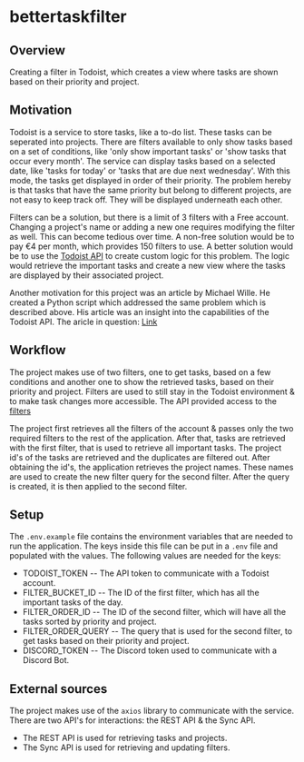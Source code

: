 # bettertaskfilter

## Overview
Creating a filter in Todoist, which creates a view where tasks are shown based on their priority and project.

## Motivation
Todoist is a service to store tasks, like a to-do list. These tasks can be seperated into projects. There are filters available to only show tasks based on a set of conditions, like 'only show important tasks' or 'show tasks that occur every month'.
The service can display tasks based on a selected date, like 'tasks for today' or 'tasks that are due next wednesday'. With this mode, the tasks get displayed in order of their priority. 
The problem hereby is that tasks that have the same priority but belong to different projects, are not easy to keep track off. They will be displayed underneath each other.

Filters can be a solution, but there is a limit of 3 filters with a Free account. Changing a project's name or adding a new one requires modifying the filter as well. This can become tedious over time. A non-free solution would be to pay €4 per month, which provides 150 filters to use.
A better solution would be to use the [Todoist API](https://developer.todoist.com/guides/#developing-with-todoist) to create custom logic for this problem. The logic would retrieve the important tasks and create a new view where the tasks are displayed by their associated project.

Another motivation for this project was an article by Michael Wille. He created a Python script which addressed the same problem which is described above. His article was an insight into the capabilities of the Todoist API. The aricle in question: [Link](https://mike.ps/todoist-today-by-project)

## Workflow
The project makes use of two filters, one to get tasks, based on a few conditions and another one to show the retrieved tasks, based on their priority and project. Filters are used to still stay in the Todoist environment & to make task changes more accessible. The API provided access to the [filters](https://developer.todoist.com/sync/v8/#filters)

The project first retrieves all the filters of the account & passes only the two required filters to the rest of the application.
After that, tasks are retrieved with the first filter, that is used to retrieve all important tasks. The project id's of the tasks are retrieved and the duplicates are filtered out.
After obtaining the id's, the application retrieves the project names. These names are used to create the new filter query for the second filter.
After the query is created, it is then applied to the second filter.

## Setup
The `.env.example` file contains the environment variables that are needed to run the application. The keys inside this file can be put in a `.env` file and populated with the values.
The following values are needed for the keys:
* TODOIST_TOKEN -- The API token to communicate with a Todoist account.
* FILTER_BUCKET_ID -- The ID of the first filter, which has all the important tasks of the day.
* FILTER_ORDER_ID -- The ID of the second filter, which will have all the tasks sorted by priority and project.
* FILTER_ORDER_QUERY -- The query that is used for the second filter, to get tasks based on their priority and project.
* DISCORD_TOKEN -- The Discord token used to communicate with a Discord Bot.


## External sources
The project makes use of the `axios` library to communicate with the service.
There are two API's for interactions: the REST API & the Sync API.
* The REST API is used for retrieving tasks and projects.
* The Sync API is used for retrieving and updating filters.


